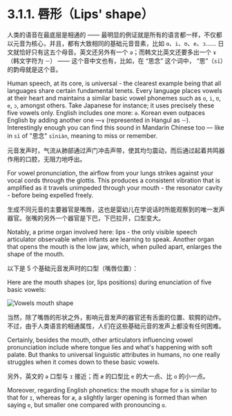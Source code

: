 # 3.1.1. 唇形（Lips' shape）

人类的语音在最底层是相通的 —— 最明显的例证就是所有的语言都一样，不仅都以元音为核心，并且，都有大致相同的基础元音音素，比如 `ɑ`、`i`、`ʊ`、`e`、`ɔ`…… 日文就恰好只有这五个母音。英文还另外有一个 `ə`；而韩文比英文还要多出一个 `ɤ`（韩文字符为 `ᅳ`） —— 这个音中文也有，比如，在 “思念” 这个词中， “思”（`sī`）的韵母就是这个音。

Human speech, at its core, is universal - the clearest example being that all languages share certain fundamental tenets. Every language places vowels at their heart and maintains a similar basic vowel phonemes such as `ɑ`, `i`, `ʊ`, `e`, `ɔ`, amongst others. Take Japanese for instance; it uses precisely these five vowels only. English includes one more: `ə`. Korean even outpaces English by adding another one —`ɤ` (represented in Hangul as `ᅳ`). Interestingly enough you can find this sound in Mandarin Chinese too — like in `sī` of "思念" `sīniàn`, meaning to miss or remember.

元音发声时，气流从肺部通过声门冲击声带，使其均匀震动，而后通过起着共鸣器作用的口腔，无阻力地呼出。

For vowel pronunciation, the airflow from your lungs strikes against your vocal cords through the glottis. This produces a consistent vibration that is amplified as it travels unimpeded through your mouth - the resonator cavity - before being expelled freely.

生成不同元音的主要器官是嘴唇，这也是婴幼儿在学说话时所能观察到的唯一发声器官。张嘴的另外一个器官是下巴，下巴拉开，口型变大。

Notably, a prime organ involved here: lips - the only visible speech articulator observable when infants are learning to speak. Another organ that opens the mouth is the low jaw, which, when pulled apart, enlarges the shape of the mouth.

以下是  5 个基础元音发声时的口型（嘴唇位置）：

Here are the mouth shapes (or, lips positions) during enunciation of five basic vowels:

![Vowels mouth shape](/images/vowels-mouth-shape.svg)

当然，除了嘴唇的形状之外，影响元音发声的器官还有舌面的位置、软腭的动作。不过，由于人类语言的相通属性，人们在这些基础元音的发声上都没有任何困难。

Certainly, besides the mouth, other articulators influencing vowel pronunciation include where tongue lies and what's happening with soft palate. But thanks to universal linguistic attributes in humans, no one really struggles when it comes down to these basic vowels.

另外，英文的 `ə` 口型与 `ɪ` 接近；而 `æ` 的口型比 `e` 的大一点、比 `ɑ` 的小一点。

Moreover, regarding English phonetics: the mouth shape for `ə` is similar to that for `ɪ`, whereas for `æ`, a slightly larger opening is formed than when saying `e`, but smaller one compared with pronouncing `ɑ`.
